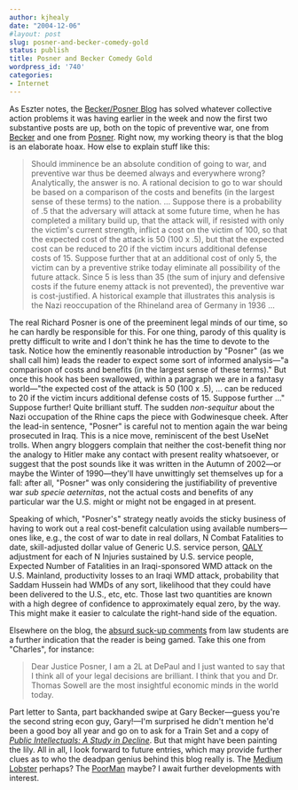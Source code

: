 ```yaml
---
author: kjhealy
date: "2004-12-06"
#layout: post
slug: posner-and-becker-comedy-gold
status: publish
title: Posner and Becker Comedy Gold
wordpress_id: '740'
categories:
- Internet
---
```


As Eszter notes, the [Becker/Posner Blog](http://www.becker-posner-blog.com/) has solved whatever collective action problems it was having earlier in the week and now the first two substantive posts are up, both on the topic of preventive war, one from [Becker](http://www.becker-posner-blog.com/archives/2004/12/preventive_war.html) and one from [Posner](http://www.becker-posner-blog.com/archives/2004/12/preventive_warp.html). Right now, my working theory is that the blog is an elaborate hoax. How else to explain stuff like this:

> Should imminence be an absolute condition of going to war, and preventive war thus be deemed always and everywhere wrong? Analytically, the answer is no. A rational decision to go to war should be based on a comparison of the costs and benefits (in the largest sense of these terms) to the nation. ... Suppose there is a probability of .5 that the adversary will attack at some future time, when he has completed a military build up, that the attack will, if resisted with only the victim's current strength, inflict a cost on the victim of 100, so that the expected cost of the attack is 50 (100 x .5), but that the expected cost can be reduced to 20 if the victim incurs additional defense costs of 15. Suppose further that at an additional cost of only 5, the victim can by a preventive strike today eliminate all possibility of the future attack. Since 5 is less than 35 (the sum of injury and defensive costs if the future enemy attack is not prevented), the preventive war is cost-justified. A historical example that illustrates this analysis is the Nazi reoccupation of the Rhineland area of Germany in 1936 …

The real Richard Posner is one of the preeminent legal minds of our time, so he can hardly be responsible for this. For one thing, parody of this quality is pretty difficult to write and I don't think he has the time to devote to the task. Notice how the eminently reasonable introduction by "Posner" (as we shall call him) leads the reader to expect some sort of informed analysis—"a comparison of costs and benefits (in the largest sense of these terms)." But once this hook has been swallowed, within a paragraph we are in a fantasy world—"the expected cost of the attack is 50 (100 x .5), ... can be reduced to 20 if the victim incurs additional defense costs of 15. Suppose further …" Suppose further! Quite brilliant stuff. The sudden *non-sequitur* about the Nazi occupation of the Rhine caps the piece with Godwinesque cheek. After the lead-in sentence, "Posner" is careful not to mention again the war being prosecuted in Iraq. This is a nice move, reminiscent of the best UseNet trolls. When angry bloggers complain that neither the cost-benefit thing nor the analogy to Hitler make any contact with present reality whatsoever, or suggest that the post sounds like it was written in the Autumn of 2002—or maybe the Winter of 1990—they'll have unwittingly set themselves up for a fall: after all, "Posner" was only considering the justifiability of preventive war *sub specie aeternitas*, not the actual costs and benefits of any particular war the U.S. might or might not be engaged in at present.

Speaking of which, "Posner's" strategy neatly avoids the sticky business of having to work out a real cost-benefit calculation using available numbers—ones like, e.g., the cost of war to date in real dollars, N Combat Fatalities to date, skill-adjusted dollar value of Generic U.S. service person, [QALY](http://www.evidence-based-medicine.co.uk/ebmfiles/WhatisaQALY.pdf) adjustment for each of N Injuries sustained by U.S. service people, Expected Number of Fatalities in an Iraqi-sponsored WMD attack on the U.S. Mainland, productivity losses to an Iraqi WMD attack, probability that Saddam Hussein had WMDs of any sort, likelihood that they could have been delivered to the U.S., etc, etc. Those last two quantities are known with a high degree of confidence to approximately equal zero, by the way. This might make it easier to calculate the right-hand side of the equation.

Elsewhere on the blog, the [absurd suck-up comments](http://www.becker-posner-blog.com/archives/2004/12/preventive_warp.html#trackbacks) from law students are a further indication that the reader is being gamed. Take this one from "Charles", for instance:

> Dear Justice Posner, I am a 2L at DePaul and I just wanted to say that I think all of your legal decisions are brilliant. I think that you and Dr. Thomas Sowell are the most insightful economic minds in the world today.

Part letter to Santa, part backhanded swipe at Gary Becker—guess you're the second string econ guy, Gary!—I'm surprised he didn't mention he'd been a good boy all year and go on to ask for a Train Set and a copy of *[Public Intellectuals: A Study in Decline](http://www.amazon.com/exec/obidos/ASIN/0674012461/kieranhealysw-20/ref=nosim/)*. But that might have been painting the lily. All in all, I look forward to future entries, which may provide further clues as to who the deadpan genius behind this blog really is. The [Medium Lobster](http://fafblog.blogspot.com/) perhaps? The [PoorMan](http://www.thepoorman.net/) maybe? I await further developments with interest.
